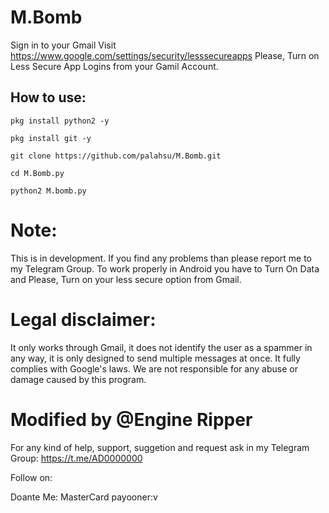 # M.Bomb

Sign in to your Gmail
Visit https://www.google.com/settings/security/lesssecureapps
Please, Turn on Less Secure App Logins from your Gamil Account.

## How to use:
`pkg install python2 -y`

`pkg install git -y`

`git clone https://github.com/palahsu/M.Bomb.git`

`cd M.Bomb.py`

`python2 M.bomb.py`
 
# Note:
This is in development. If you find any problems than please report me to my Telegram Group. To work properly in Android you have to Turn On Data and Please, Turn on your less secure option from Gmail.

# Legal disclaimer:
It only works through Gmail, it does not identify the user as a spammer in any way, it is only designed to send multiple messages at once. It fully complies with Google's laws. We are not responsible for any abuse or damage caused by this program.

# Modified by @Engine Ripper

For any kind of help, support, suggetion and request ask in my Telegram Group:
https://t.me/AD0000000

Follow on:


Doante Me:
MasterCard payooner:v
